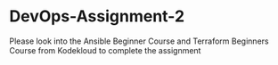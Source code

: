 # DevOps-Assignment-2
Please look into the Ansible Beginner Course and Terraform Beginners Course from Kodekloud to complete the assignment
